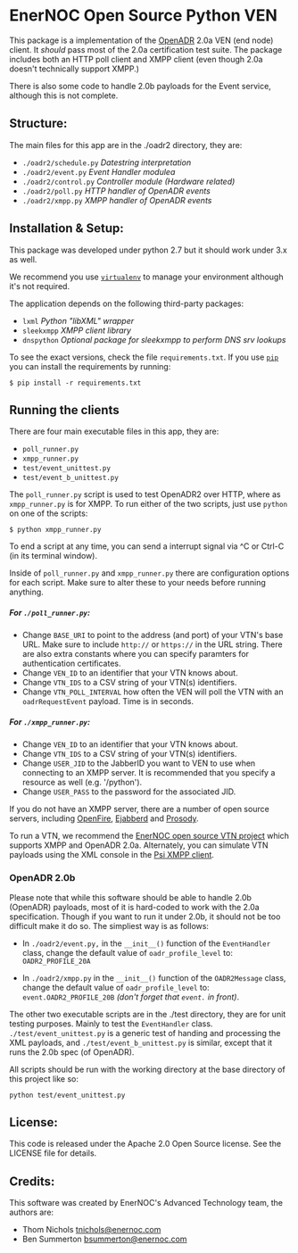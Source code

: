 # EnerNOC Open Source Python VEN #


This package is a implementation of the [OpenADR](http://openadr.org) 2.0a VEN 
(end node) client.  It *should* pass most of the 2.0a certification test 
suite.  The package includes both an HTTP poll client and XMPP client (even 
though 2.0a doesn't technically support XMPP.)  

There is also some code to handle 2.0b payloads for the Event service, although
this is not complete.


## Structure: ##

The main files for this app are in the ./oadr2 directory, they are:

 * `./oadr2/schedule.py`    *Datestring interpretation*
 * `./oadr2/event.py`       *Event Handler modulea*
 * `./oadr2/control.py`     *Controller module (Hardware related)*
 * `./oadr2/poll.py`        *HTTP handler of OpenADR events*
 * `./oadr2/xmpp.py`        *XMPP handler of OpenADR events*


## Installation & Setup: ##

This package was developed under python 2.7 but it should work under 3.x as well.

We recommend you use [`virtualenv`](http://www.virtualenv.org/) to manage your 
environment although it's not required. 

The application depends on the following third-party packages:

 * `lxml`             *Python "libXML" wrapper*
 * `sleekxmpp`        *XMPP client library*
 * `dnspython`        *Optional package for sleekxmpp to perform DNS srv lookups*

To see the exact versions, check the file `requirements.txt`.  If you use 
[`pip`](https://pypi.python.org/pypi/pip) you can install the requirements by 
running:

    $ pip install -r requirements.txt


## Running the clients ##

There are four main executable files in this app, they are:

 * `poll_runner.py`
 * `xmpp_runner.py`
 * `test/event_unittest.py`
 * `test/event_b_unittest.py`

The `poll_runner.py` script is used to test OpenADR2 over HTTP, where as
`xmpp_runner.py` is for XMPP.  To run either of the two scripts, just use
`python` on one of the scripts:

    $ python xmpp_runner.py

To end a script at any time, you can send a interrupt signal via ^C or Ctrl-C
(in its terminal window).

Inside of `poll_runner.py` and `xmpp_runner.py` there are configuration
options for each script.  Make sure to alter these to your needs before running
anything.


##### For `./poll_runner.py`: #####

 * Change `BASE_URI` to point to the address (and port) of your VTN's base URL.
   Make sure to include `http://` or `https://` in the URL string.  There are also 
   extra constants where you can specify paramters for authentication certificates.
 * Change `VEN_ID` to an identifier that your VTN knows about.
 * Change `VTN_IDS` to a CSV string of your VTN(s) identifiers.
 * Change `VTN_POLL_INTERVAL` how often the VEN will poll the VTN with an
   `oadrRequestEvent` payload.  Time is in seconds.

##### For `./xmpp_runner.py`: #####

 * Change `VEN_ID` to an identifier that your VTN knows about.
 * Change `VTN_IDS` to a CSV string of your VTN(s) identifiers.
 * Change `USER_JID` to the JabberID you want to VEN to use when connecting to
   an XMPP server.  It is recommended that you specify a resource as well
   (e.g. '/python').
 * Change `USER_PASS` to the password for the associated JID.

If you do not have an XMPP server, there are a number of open source servers, 
including [OpenFire](http://www.igniterealtime.org/projects/openfire/), 
[Ejabberd](http://www.ejabberd.im/) and [Prosody](http://prosody.im/).  


To run a VTN, we recommend the [EnerNOC open source VTN project](/EnerNOC/oadr2-vtn-new) 
which supports XMPP and OpenADR 2.0a.  Alternately, you can simulate
VTN payloads using the XML console in the [Psi XMPP client](http://psi-im.org/).


### OpenADR 2.0b

Please note that while this software should be able to handle 2.0b (OpenADR)
payloads, most of it is hard-coded to work with the 2.0a specification. Though
if you want to run it under 2.0b, it should not be too difficult make it do so.
The simpliest way is as follows:

 * In `./oadr2/event.py,` in the `__init__()` function of the `EventHandler`
   class, change the default value of `oadr_profile_level` to:
   `OADR2_PROFILE_20A`
    
 * In `./oadr2/xmpp.py` in the `__init__()` function of the `OADR2Message`
   class, change the default value of `oadr_profile_level` to:
   `event.OADR2_PROFILE_20B` *(don't forget that `event.` in front)*.

The other two executable scripts are in the ./test directory, they are for unit
testing purposes.  Mainly to test the `EventHandler` class.
`./test/event_unittest.py` is a generic test of handing and processing the XML
payloads, and `./test/event_b_unittest.py` is similar, except that it runs the
2.0b spec (of OpenADR).  

All scripts should be run with the working directory at the base directory
of this project like so:

    python test/event_unittest.py



## License: ##

This code is released under the Apache 2.0 Open Source license. See the 
LICENSE file for details.


## Credits: ##

This software was created by EnerNOC's Advanced Technology team, the authors
are:
 * Thom Nichols   <tnichols@enernoc.com>
 * Ben Summerton  <bsummerton@enernoc.com>


